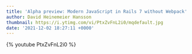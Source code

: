 ```yaml
---
title: 'Alpha preview: Modern JavaScript in Rails 7 without Webpack'
author: David Heinemeier Hansson
thumbnail: https://i.ytimg.com/vi/PtxZvFnL2i0/mqdefault.jpg
date: '2021-12-02 18:27:11 +0000'
---
```


{% youtube PtxZvFnL2i0 %}